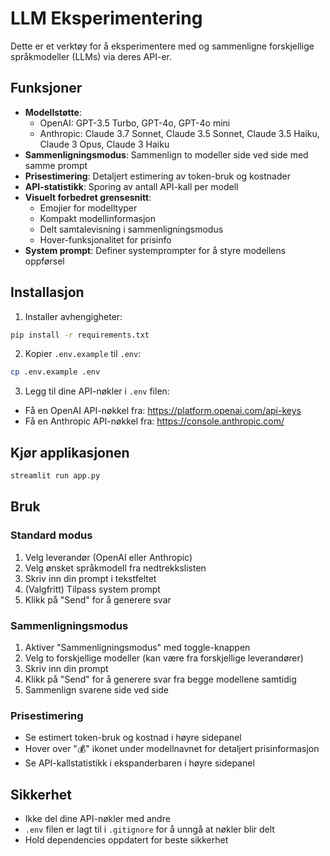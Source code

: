 # LLM Eksperimentering

Dette er et verktøy for å eksperimentere med og sammenligne forskjellige språkmodeller (LLMs) via deres API-er.

## Funksjoner

- **Modellstøtte**:
  - OpenAI: GPT-3.5 Turbo, GPT-4o, GPT-4o mini
  - Anthropic: Claude 3.7 Sonnet, Claude 3.5 Sonnet, Claude 3.5 Haiku, Claude 3 Opus, Claude 3 Haiku
- **Sammenligningsmodus**: Sammenlign to modeller side ved side med samme prompt
- **Prisestimering**: Detaljert estimering av token-bruk og kostnader
- **API-statistikk**: Sporing av antall API-kall per modell
- **Visuelt forbedret grensesnitt**:
  - Emojier for modelltyper
  - Kompakt modellinformasjon
  - Delt samtalevisning i sammenligningsmodus
  - Hover-funksjonalitet for prisinfo
- **System prompt**: Definer systemprompter for å styre modellens oppførsel

## Installasjon

1. Installer avhengigheter:
```bash
pip install -r requirements.txt
```

2. Kopier `.env.example` til `.env`:
```bash
cp .env.example .env
```

3. Legg til dine API-nøkler i `.env` filen:
- Få en OpenAI API-nøkkel fra: https://platform.openai.com/api-keys
- Få en Anthropic API-nøkkel fra: https://console.anthropic.com/

## Kjør applikasjonen

```bash
streamlit run app.py
```

## Bruk

### Standard modus
1. Velg leverandør (OpenAI eller Anthropic)
2. Velg ønsket språkmodell fra nedtrekkslisten
3. Skriv inn din prompt i tekstfeltet
4. (Valgfritt) Tilpass system prompt
5. Klikk på "Send" for å generere svar

### Sammenligningsmodus
1. Aktiver "Sammenligningsmodus" med toggle-knappen
2. Velg to forskjellige modeller (kan være fra forskjellige leverandører)
3. Skriv inn din prompt
4. Klikk på "Send" for å generere svar fra begge modellene samtidig
5. Sammenlign svarene side ved side

### Prisestimering
- Se estimert token-bruk og kostnad i høyre sidepanel
- Hover over "💰" ikonet under modellnavnet for detaljert prisinformasjon
- Se API-kallstatistikk i ekspanderbaren i høyre sidepanel

## Sikkerhet

- Ikke del dine API-nøkler med andre
- `.env` filen er lagt til i `.gitignore` for å unngå at nøkler blir delt
- Hold dependencies oppdatert for beste sikkerhet 